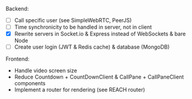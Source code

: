 Backend:

- [ ] Call specific user (see SimpleWebRTC, PeerJS)
- [ ] Time synchronicity to be handled in server, not in client
- [x] Rewrite servers in Socket.io & Express instead of WebSockets & bare Node
- [ ] Create user login (JWT & Redis cache) & database (MongoDB)

Frontend:

- Handle video screen size
- Reduce Countdown + CountDownClient & CallPane + CallPaneClient components
- Implement a router for rendering (see REACH router)